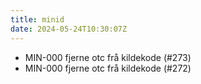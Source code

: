 ```yaml
---
title: minid
date: 2024-05-24T10:30:07Z
---
```

- MIN-000 fjerne otc frå kildekode (#273)
- MIN-000 fjerne otc frå kildekode (#272)

